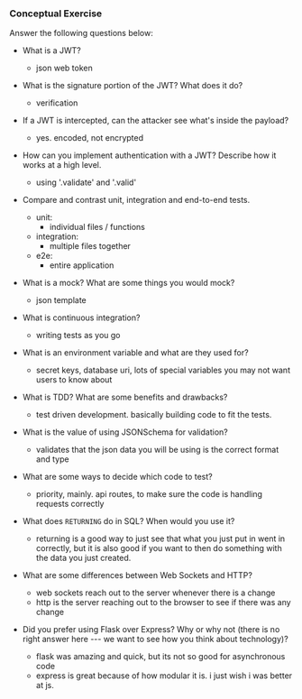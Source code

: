 ### Conceptual Exercise
Answer the following questions below:
- What is a JWT?
	- json web token


- What is the signature portion of the JWT?  What does it do?
	- verification


- If a JWT is intercepted, can the attacker see what's inside the payload?
	- yes.  encoded, not encrypted


- How can you implement authentication with a JWT?  Describe how it works at a high level.
	- using '.validate' and '.valid'


- Compare and contrast unit, integration and end-to-end tests.
	- unit: 
		- individual files / functions
	- integration: 
		- multiple files together
	- e2e: 
		- entire application

- What is a mock? What are some things you would mock?
	- json template


- What is continuous integration?
	- writing tests as you go


- What is an environment variable and what are they used for?
	- secret keys, database uri, lots of special variables you may not want users to know about


- What is TDD? What are some benefits and drawbacks?
	- test driven development.  basically building code to fit the tests.


- What is the value of using JSONSchema for validation?
	- validates that the json data you will be using is the correct format and type


- What are some ways to decide which code to test?
	- priority, mainly.  api routes, to make sure the code is handling requests correctly


- What does `RETURNING` do in SQL? When would you use it?
	- returning is a good way to just see that what you just put in went in correctly, but it is also good if you want to then do something with the data you just created.


- What are some differences between Web Sockets and HTTP?
	- web sockets reach out to the server whenever there is a change
	- http is the server reaching out to the browser to see if there was any change


- Did you prefer using Flask over Express? Why or why not (there is no right
  answer here --- we want to see how you think about technology)?
	- flask was amazing and quick, but its not so good for asynchronous code
	- express is great because of how modular it is.  i just wish i was better at js.